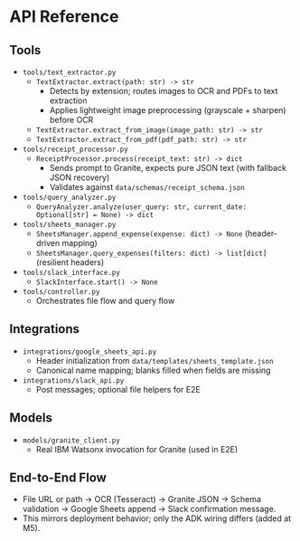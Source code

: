 # API Reference

## Tools
- `tools/text_extractor.py`
  - `TextExtractor.extract(path: str) -> str`
    - Detects by extension; routes images to OCR and PDFs to text extraction
    - Applies lightweight image preprocessing (grayscale + sharpen) before OCR
  - `TextExtractor.extract_from_image(image_path: str) -> str`
  - `TextExtractor.extract_from_pdf(pdf_path: str) -> str`
- `tools/receipt_processor.py`
  - `ReceiptProcessor.process(receipt_text: str) -> dict`
    - Sends prompt to Granite, expects pure JSON text (with fallback JSON recovery)
    - Validates against `data/schemas/receipt_schema.json`
- `tools/query_analyzer.py`
  - `QueryAnalyzer.analyze(user_query: str, current_date: Optional[str] = None) -> dict`
- `tools/sheets_manager.py`
  - `SheetsManager.append_expense(expense: dict) -> None` (header-driven mapping)
  - `SheetsManager.query_expenses(filters: dict) -> list[dict]` (resilient headers)
- `tools/slack_interface.py`
  - `SlackInterface.start() -> None`
- `tools/controller.py`
  - Orchestrates file flow and query flow

## Integrations
- `integrations/google_sheets_api.py`
  - Header initialization from `data/templates/sheets_template.json`
  - Canonical name mapping; blanks filled when fields are missing
- `integrations/slack_api.py`
  - Post messages; optional file helpers for E2E

## Models
- `models/granite_client.py`
  - Real IBM Watsonx invocation for Granite (used in E2E)

## End-to-End Flow
- File URL or path → OCR (Tesseract) → Granite JSON → Schema validation → Google Sheets append → Slack confirmation message.
- This mirrors deployment behavior; only the ADK wiring differs (added at M5). 